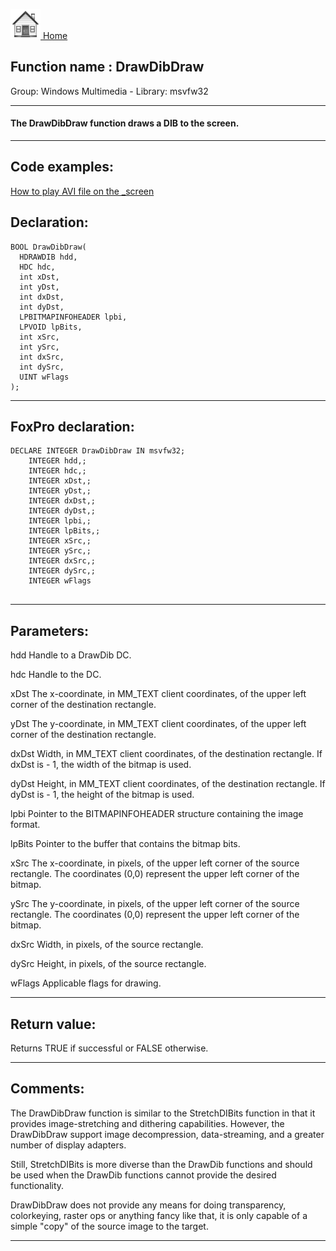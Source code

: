 [<img src="../../images/home.png"> Home ](https://github.com/VFPX/Win32API)  

## Function name : DrawDibDraw
Group: Windows Multimedia - Library: msvfw32    
***  


#### The DrawDibDraw function draws a DIB to the screen.
***  


## Code examples:
[How to play AVI file on the _screen](../../samples/sample_430.md)  

## Declaration:
```foxpro  
BOOL DrawDibDraw(
  HDRAWDIB hdd,
  HDC hdc,
  int xDst,
  int yDst,
  int dxDst,
  int dyDst,
  LPBITMAPINFOHEADER lpbi,
  LPVOID lpBits,
  int xSrc,
  int ySrc,
  int dxSrc,
  int dySrc,
  UINT wFlags
);  
```  
***  


## FoxPro declaration:
```foxpro  
DECLARE INTEGER DrawDibDraw IN msvfw32;
	INTEGER hdd,;
	INTEGER hdc,;
	INTEGER xDst,;
	INTEGER yDst,;
	INTEGER dxDst,;
	INTEGER dyDst,;
	INTEGER lpbi,;
	INTEGER lpBits,;
	INTEGER xSrc,;
	INTEGER ySrc,;
	INTEGER dxSrc,;
	INTEGER dySrc,;
	INTEGER wFlags
  
```  
***  


## Parameters:
hdd
Handle to a DrawDib DC.

hdc
Handle to the DC.

xDst
The x-coordinate, in MM_TEXT client coordinates, of the upper left corner of the destination rectangle.

yDst
The y-coordinate, in MM_TEXT client coordinates, of the upper left corner of the destination rectangle.

dxDst
Width, in MM_TEXT client coordinates, of the destination rectangle. If dxDst is - 1, the width of the bitmap is used. 

dyDst
Height, in MM_TEXT client coordinates, of the destination rectangle. If dyDst is - 1, the height of the bitmap is used.

lpbi
Pointer to the BITMAPINFOHEADER structure containing the image format.

lpBits
Pointer to the buffer that contains the bitmap bits.

xSrc
The x-coordinate, in pixels, of the upper left corner of the source rectangle. The coordinates (0,0) represent the upper left corner of the bitmap.

ySrc
The y-coordinate, in pixels, of the upper left corner of the source rectangle. The coordinates (0,0) represent the upper left corner of the bitmap.

dxSrc
Width, in pixels, of the source rectangle.

dySrc
Height, in pixels, of the source rectangle.

wFlags
Applicable flags for drawing.

  
***  


## Return value:
Returns TRUE if successful or FALSE otherwise.  
***  


## Comments:
The DrawDibDraw function is similar to the StretchDIBits function in that it provides image-stretching and dithering capabilities. However, the DrawDibDraw support image decompression, data-streaming, and a greater number of display adapters.   
  
Still, StretchDIBits is more diverse than the DrawDib functions and should be used when the DrawDib functions cannot provide the desired functionality.  
  
DrawDibDraw does not provide any means for doing transparency, colorkeying, raster ops or anything fancy like that, it is only capable of a simple "copy" of the source image to the target.  
  
***  

